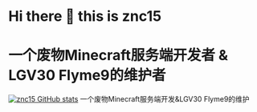 # Hi there 👋 this is znc15
# 一个废物Minecraft服务端开发者 & LGV30 Flyme9的维护者
[![znc15 GitHub stats](https://github-readme-stats.vercel.app/api?username=znc15&show_icons=true&include_all_commits=true&theme=tokyonight)](https://github.com/znc15)
一个废物Minecraft服务端开发&LGV30 Flyme9的维护
